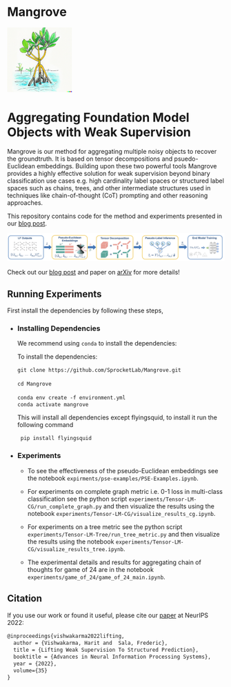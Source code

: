 # Mangrove
<div>
  <img src="figures/mangrove-dall-e-img-1.png" width="150">
</div>

# Aggregating Foundation Model Objects with Weak Supervision
Mangrove is our method for aggregating multiple noisy objects to recover the groundtruth. It is based on tensor decompositions and psuedo-Euclidean embeddings.
Building upon these two powerful tools Mangrove provides a highly effective solution for weak supervision beyond binary classification use cases e.g. high cardinality label spaces or structured label spaces such as chains, trees, and other intermediate structures used in techniques like chain-of-thought (CoT) prompting and other reasoning approaches.

This repository contains code for the method and experiments presented in our [blog post](https://sprocketlab.github.io/posts/2023/06/lifting-ws/). 

<div>
  <img src="figures/fig-ws-sp-paper.jpg" width="900">
</div>

Check out our [blog post](https://sprocketlab.github.io/posts/2023/06/lifting-ws/) and paper on
[arXiv](https://arxiv.org/abs/2211.13375)
for more details!

## Running Experiments
First install the dependencies by following these steps,
* ### Installing Dependencies
  We recommend using `conda` to install the dependencies:

  To install the dependencies:
  ```
  git clone https://github.com/SprocketLab/Mangrove.git

  cd Mangrove

  conda env create -f environment.yml
  conda activate mangrove
  ```
  This will install all dependencies except flyingsquid, to install it run the following command
  
  ```
   pip install flyingsquid
  ```

* ### Experiments
  * To see the effectiveness of the pseudo-Euclidean embeddings see the notebook  `expirments/pse-examples/PSE-Examples.ipynb`.
  * For experiments on complete graph metric i.e. 0-1 loss in multi-class classification see the python script `experiments/Tensor-LM-CG/run_complete_graph.py` and then visualize the results using the notebook `experiments/Tensor-LM-CG/visualize_results_cg.ipynb`.

  * For experiments on a tree metric see the python script `experiments/Tensor-LM-Tree/run_tree_metric.py` and then visualize the results using the notebook `experiments/Tensor-LM-CG/visualize_results_tree.ipynb`.

  * The experimental details and results for aggregating chain of thoughts for game of 24 are in the notebook `experiments/game_of_24/game_of_24_main.ipynb`.


## Citation

If you use our work or found it useful, please cite our [paper](https://proceedings.neurips.cc/paper_files/paper/2022/file/f463d31ed2fdd7b0ec585c041ec1baa8-Supplemental-Conference.pdf) at NeurIPS 2022:
```
@inproceedings{vishwakarma2022lifting,
  author = {Vishwakarma, Harit and  Sala, Frederic},
  title = {Lifting Weak Supervision To Structured Prediction},
  booktitle = {Advances in Neural Information Processing Systems},
  year = {2022},
  volume={35}
}
```
